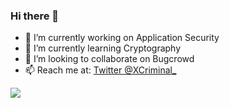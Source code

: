 ### Hi there 👋

- 🔭 I’m currently working on Application Security
- 🌱 I’m currently learning Cryptography 
- 👯 I’m looking to collaborate on Bugcrowd
- 📫 Reach me at: [Twitter @XCriminal_](https://twitter.com/XCriminal_)

<script src="https://tryhackme.com/badge/161742"></script>

<img src="https://github-readme-stats.vercel.app/api?username=Bhagavan-Bollina&&show_icons=true&title_color=5FFF33&icon_color=bb2acf&text_color=daf7dc&bg_color=151515">



